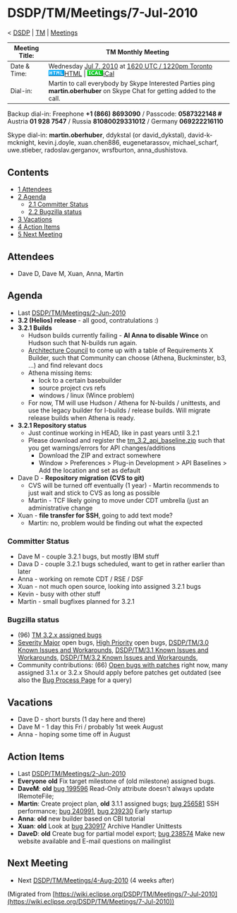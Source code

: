

DSDP/TM/Meetings/7-Jul-2010
===========================

< [DSDP](./DSDP "DSDP")‎ | [TM](./DSDP/TM "DSDP/TM")‎ | [Meetings](./DSDP/TM/Meetings "DSDP/TM/Meetings")

| Meeting Title: | **TM Monthly Meeting** |
| --- | --- |
| Date & Time: | Wednesday [Jul 7, 2010](./index.php?title=Jul_7,_2010&action=edit&redlink=1 "Jul 7, 2010 (page does not exist)") at [1620 UTC / 1220pm Toronto](http://www.timeanddate.com/worldclock/fixedtime.html?month=7&day=7&year=2010&hour=16&min=20&sec=0&p1=0)   ![Html.gif](./images/Html.gif)[HTML](http://www.google.com/calendar/embed?src=vn70im36r00qeusu8nme50cils@group.calendar.google.com&ctz=Canada/Toronto) \| ![Ical.gif](./images/Ical.gif)[iCal](http://www.google.com/calendar/ical/vn70im36r00qeusu8nme50cils@group.calendar.google.com/public/basic.ics) |
| Dial-in: | Martin to call everybody by Skype   Interested Parties ping **martin.oberhuber** on Skype Chat for getting added to the call. |

Backup dial-in: Freephone **+1 (866) 8693090** / Passcode: **0587322148 #**  
Austria **01 928 7547** / Russia **81080029331012** / Germany **069222216110**

Skype dial-in: **martin.oberhuber**, ddykstal (or david\_dykstal), david-k-mcknight, kevin.j.doyle, xuan.chen886, eugenetarassov, michael\_scharf, uwe.stieber, radoslav.gerganov, wrsfburton, anna_dushistova.  

Contents
--------

*   [1 Attendees](#Attendees)
*   [2 Agenda](#Agenda)
    *   [2.1 Committer Status](#Committer-Status)
    *   [2.2 Bugzilla status](#Bugzilla-status)
*   [3 Vacations](#Vacations)
*   [4 Action Items](#Action-Items)
*   [5 Next Meeting](#Next-Meeting)

Attendees
---------

*   Dave D, Dave M, Xuan, Anna, Martin

  

Agenda
------

*   Last [DSDP/TM/Meetings/2-Jun-2010](./DSDP/TM/Meetings/2-Jun-2010 "DSDP/TM/Meetings/2-Jun-2010")
*   **3.2 (Helios) release** \- all good, contratulations :)
*   **3.2.1 Builds**
    *   Hudson builds currently failing - **AI Anna to disable Wince** on Hudson such that N-builds run again.
    *   [Architecture Council](./Architecture_Council "Architecture Council") to come up with a table of Requirements X Builder, such that Community can choose (Athena, Buckminster, b3, ...) and find relevant docs
    *   Athena missing items:
        *   lock to a certain basebuilder
        *   source project cvs refs
        *   windows / linux (Wince problem)
    *   For now, TM will use Hudson / Athena for N-builds / unittests, and use the legacy builder for I-builds / release builds. Will migrate release builds when Athena is ready.
*   **3.2.1 Repository status**
    *   Just continue working in HEAD, like in past years until 3.2.1
    *   Please download and register the [tm\_3.2\_api_baseline.zip](http://download.eclipse.org/dsdp/tm/downloads/tm_3.2_api_baseline.zip) such that you get warnings/errors for API changes/additions
        *   Download the ZIP and extract somewhere
        *   Window > Preferences > Plug-in Development > API Baselines > Add the location and set as default
*   Dave D - **Repository migration (CVS to git)**
    *   CVS will be turned off eventually (1 year) - Martin recommends to just wait and stick to CVS as long as possible
    *   Martin - TCF likely going to move under CDT umbrella (just an administrative change
*   Xuan - **file transfer for SSH**, going to add text mode?
    *   Martin: no, problem would be finding out what the expected

  

### Committer Status

*   Dave M - couple 3.2.1 bugs, but mostly IBM stuff
*   Dava D - couple 3.2.1 bugs scheduled, want to get in rather earlier than later
*   Anna - working on remote CDT / RSE / DSF
*   Xuan - not much open source, looking into assigned 3.2.1 bugs
*   Kevin - busy with other stuff
*   Martin - small bugfixes planned for 3.2.1

### Bugzilla status

*   (96) [TM 3.2.x assigned bugs](https://bugs.eclipse.org/bugs/buglist.cgi?field0-0-0=target_milestone;query_format=advanced;bug_status=UNCONFIRMED;bug_status=NEW;bug_status=ASSIGNED;bug_status=REOPENED;type0-0-0=substring;value0-0-0=3.2;product=Target%20Management)
*   [Severity Major](https://bugs.eclipse.org/bugs/buglist.cgi?query_format=advanced&classification=DSDP&product=Target+Management&bug_status=UNCONFIRMED&bug_status=NEW&bug_status=ASSIGNED&bug_status=REOPENED&bug_severity=blocker&bug_severity=critical&bug_severity=major&cmdtype=doit) open bugs, [High Priority](https://bugs.eclipse.org/bugs/buglist.cgi?query_format=advanced&classification=DSDP&product=Target+Management&bug_status=UNCONFIRMED&bug_status=NEW&bug_status=ASSIGNED&bug_status=REOPENED&cmdtype=doit&field0-0-0=priority&type0-0-0=regexp&value0-0-0=P%5B12%5D&field0-0-1=bug_severity&type0-0-1=regexp&value0-0-1=blocker%7Ccritical%7Cmajor) open bugs, [DSDP/TM/3.0 Known Issues and Workarounds](./DSDP/TM/3.0_Known_Issues_and_Workarounds "DSDP/TM/3.0 Known Issues and Workarounds"), [DSDP/TM/3.1 Known Issues and Workarounds](./DSDP/TM/3.1_Known_Issues_and_Workarounds "DSDP/TM/3.1 Known Issues and Workarounds"), [DSDP/TM/3.2 Known Issues and Workarounds](./DSDP/TM/3.2_Known_Issues_and_Workarounds "DSDP/TM/3.2 Known Issues and Workarounds"),
*   Community contributions: (66) [Open bugs with patches](https://bugs.eclipse.org/bugs/buglist.cgi?query_format=advanced&classification=DSDP&product=Target+Management&bug_status=UNCONFIRMED&bug_status=NEW&bug_status=ASSIGNED&bug_status=REOPENED&cmdtype=doit&field0-0-0=attachments.ispatch&type0-0-0=equals&value0-0-0=1) right now, many assigned 3.1.x or 3.2.x Should apply before patches get outdated (see also the [Bug Process Page](https://www.eclipse.org/dsdp/tm/development/bug_process.php) for a query)

  

  

Vacations
---------

*   Dave D - short bursts (1 day here and there)
*   Dave M - 1 day this Fri / probably 1st week August
*   Anna - hoping some time off in August

Action Items
------------

*   Last [DSDP/TM/Meetings/2-Jun-2010](./DSDP/TM/Meetings/2-Jun-2010 "DSDP/TM/Meetings/2-Jun-2010")
*   **Everyone** **old** Fix target milestone of (old milestone) assigned bugs.
*   **DaveM**: **old** [bug 199596](https://bugs.eclipse.org/bugs/show_bug.cgi?id=199596) Read-Only attribute doesn't always update IRemoteFile;
*   **Martin**: Create project plan, **old** 3.1.1 assigned bugs; [bug 256581](https://bugs.eclipse.org/bugs/show_bug.cgi?id=256581) SSH performance; [bug 240991](https://bugs.eclipse.org/bugs/show_bug.cgi?id=240991), [bug 239230](https://bugs.eclipse.org/bugs/show_bug.cgi?id=239230) Early startup
*   **Anna**: **old** new builder based on CBI tutorial
*   **Xuan**: **old** Look at [bug 230917](https://bugs.eclipse.org/bugs/show_bug.cgi?id=230917) Archive Handler Unittests
*   **DaveD**: **old** Create bug for partial model export; [bug 238574](https://bugs.eclipse.org/bugs/show_bug.cgi?id=238574) Make new website available and E-mail questions on mailinglist

Next Meeting
------------

*   Next [DSDP/TM/Meetings/4-Aug-2010](./DSDP/TM/Meetings/4-Aug-2010 "DSDP/TM/Meetings/4-Aug-2010") (4 weeks after)


(Migrated from [https://wiki.eclipse.org/DSDP/TM/Meetings/7-Jul-2010](https://wiki.eclipse.org/DSDP/TM/Meetings/7-Jul-2010))